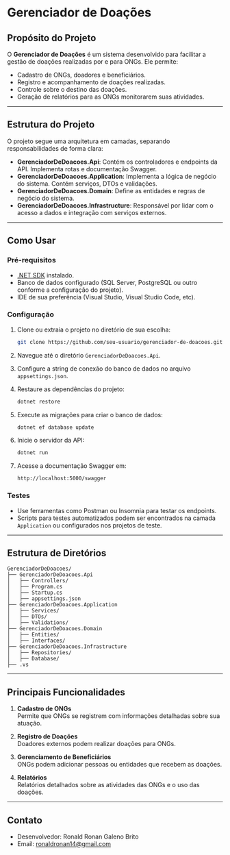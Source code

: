 
# Gerenciador de Doações

## Propósito do Projeto

O **Gerenciador de Doações** é um sistema desenvolvido para facilitar a gestão de doações realizadas por e para ONGs. Ele permite:
- Cadastro de ONGs, doadores e beneficiários.
- Registro e acompanhamento de doações realizadas.
- Controle sobre o destino das doações.
- Geração de relatórios para as ONGs monitorarem suas atividades.

---

## Estrutura do Projeto

O projeto segue uma arquitetura em camadas, separando responsabilidades de forma clara:

- **GerenciadorDeDoacoes.Api**: Contém os controladores e endpoints da API. Implementa rotas e documentação Swagger.
- **GerenciadorDeDoacoes.Application**: Implementa a lógica de negócio do sistema. Contém serviços, DTOs e validações.
- **GerenciadorDeDoacoes.Domain**: Define as entidades e regras de negócio do sistema.
- **GerenciadorDeDoacoes.Infrastructure**: Responsável por lidar com o acesso a dados e integração com serviços externos.

---

## Como Usar

### Pré-requisitos

- [.NET SDK](https://dotnet.microsoft.com/) instalado.
- Banco de dados configurado (SQL Server, PostgreSQL ou outro conforme a configuração do projeto).
- IDE de sua preferência (Visual Studio, Visual Studio Code, etc).

### Configuração

1. Clone ou extraia o projeto no diretório de sua escolha:
   ```bash
   git clone https://github.com/seu-usuario/gerenciador-de-doacoes.git
   ```

2. Navegue até o diretório `GerenciadorDeDoacoes.Api`.
3. Configure a string de conexão do banco de dados no arquivo `appsettings.json`.
4. Restaure as dependências do projeto:
   ```bash
   dotnet restore
   ```
5. Execute as migrações para criar o banco de dados:
   ```bash
   dotnet ef database update
   ```
6. Inicie o servidor da API:
   ```bash
   dotnet run
   ```
7. Acesse a documentação Swagger em:
   ```
   http://localhost:5000/swagger
   ```

### Testes

- Use ferramentas como Postman ou Insomnia para testar os endpoints.
- Scripts para testes automatizados podem ser encontrados na camada `Application` ou configurados nos projetos de teste.

---

## Estrutura de Diretórios

```plaintext
GerenciadorDeDoacoes/
├── GerenciadorDeDoacoes.Api
│   ├── Controllers/
│   ├── Program.cs
│   ├── Startup.cs
│   ├── appsettings.json
├── GerenciadorDeDoacoes.Application
│   ├── Services/
│   ├── DTOs/
│   ├── Validations/
├── GerenciadorDeDoacoes.Domain
│   ├── Entities/
│   ├── Interfaces/
├── GerenciadorDeDoacoes.Infrastructure
│   ├── Repositories/
│   ├── Database/
├── .vs
```

---

## Principais Funcionalidades

1. **Cadastro de ONGs**  
   Permite que ONGs se registrem com informações detalhadas sobre sua atuação.

2. **Registro de Doações**  
   Doadores externos podem realizar doações para ONGs.

3. **Gerenciamento de Beneficiários**  
   ONGs podem adicionar pessoas ou entidades que recebem as doações.

4. **Relatórios**  
   Relatórios detalhados sobre as atividades das ONGs e o uso das doações.

---

## Contato

- Desenvolvedor: Ronald Ronan Galeno Brito
- Email: ronaldronan14@gmail.com
